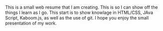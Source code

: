 This is a small web resume that I am creating. This is so I can show off the things I learn as I go. This start is to show knowlage in HTML/CSS, JAva Script, Kaboom.js, as well as the use of git.
I hope you enjoy the small presentation of my work. 
